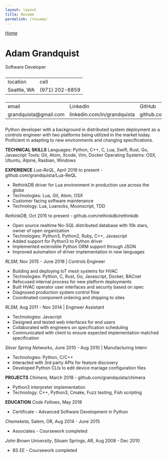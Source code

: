 ```yaml
---
layout: layout
title: Resume
permalink: /resume/
---
```


[Home](/)

# Adam Grandquist
Software Developer

<table style="margin: 5% auto">
  <tr>
    <td style="margin: 5% auto">location</td>
    <td style="margin: 5% auto">cell</td>
  </tr>
  <tr>
    <td style="margin: 5% auto">Seattle, WA</td>
    <td style="margin: 5% auto">(971) 202-6859</td>
  </tr>
</table>

<table style="margin: 5% auto">
  <tr>
    <td>email</td>
    <td>LinkedIn</td>
    <td>GitHub</td>
    <td>portfolio</td>
  </tr>
  <tr>
    <td>grandquista@gmail.com</td>
    <td>linkedin.com/in/grandquista</td>
    <td>github.com/grandquista</td>
    <td>grandquista.io</td>
  </tr>
</table>

Python developer with a background in distributed system deployment as a controls engineer with two platforms being utilized in the market today. Proficient in adapting to new environments and changing specifications.

__TECHNICAL SKILLS__
Languages: Python, C++, C, Lua, Swift, Rust, Go, Javascript
Tools: Git, Atom, Xcode, Vim, Docker
Operating Systems: OSX, Ubuntu, Alpine, Rasbian, Windows

__EXPERIENCE__
_Lua-ReQL_, April 2018 to present - github.com/grandquista/Lua-ReQL
* RethinkDB driver for Lua environment in production use across the globe
* Technologies: Lua, Git, Atom, OSX
* Customer facing software maintenance
* Technology: Lua, Luarocks, Moonscript, TDD

_RethinkDB_, Oct 2015 to present - github.com/rethinkdb/rethinkdb
* Open source realtime No-SQL distributed database with 10k stars, owner of open organization
* Technologies: Python3, Python2, Ruby, C++, Javascript
* Added support for Python3 to Python driver
* Implemented extensible Python ORM support through JSON
* Improved automation of driver implementation in new languages

_RLSM_, Nov 2015 - June 2018 | Controls Engineer
* Building and deploying IoT mesh systems for HVAC
* Technologies: Python, C, Rust, Go, Javascript, Docker, BACnet
* Refocused internal process for new platform deployments
* Built HVAC operator user interfaces and security based on spec
* Diagnosed production system control flow
* Coordinated component ordering and shipping to sites

_RLSM_, Aug 2011 - Nov 2014 | Engineer Assistant
* Technologies: Javacript
* Designed and tested web interfaces for end users
* Collaborated with engineers on specification scheduling
* Communicated with client to ensure expected implementation matched specification

_Silver Spring Networks_, June 2010 - Aug 2010 | Manufacturing Intern
* Technologies: Python, C/C++
* Interacted with 3rd party APIs for feature discovery
* Developed Python CLIs to edit device mariage configuration files

__PROJECTS__
_Chimera_, March 2018 - github.com/grandquista/chimera
* Python3 interpreter implementation
* Technology: C++, Python3, Cmake, Fuzz testing, Fish scripting

__EDUCATION__
_Code Fellows_, May 2018
* Certificate - Advanced Software Development in Python

_Chemeketa_, Salem, OR, Aug 2014 - June 2015
* Associates - Coursework completed

_John Brown University_, Siloam Springs, AR, Aug 2008 - Dec 2010
* BS EE - Coursework completed
